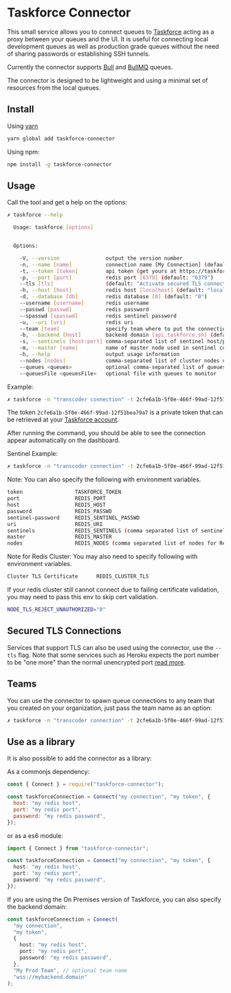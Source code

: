 # Taskforce Connector

This small service allows you to connect queues to [Taskforce](https://taskforce.sh) acting as a proxy between your queues and the UI. It is useful for connecting local development queues as well as production grade queues without the need of sharing passwords or establishing SSH tunnels.

Currently the connector supports [Bull](https://github.com/optimalbits/bull) and [BullMQ](https://github.com/taskforcesh/bullmq) queues.

The connector is designed to be lightweight and using a minimal set of resources from the local queues.

## Install

Using [yarn](https://yarnpkg.com)

```bash
yarn global add taskforce-connector

```

Using npm:

```bash
npm install -g taskforce-connector
```

## Usage

Call the tool and get a help on the options:

```bash
✗ taskforce --help

  Usage: taskforce [options]


  Options:

    -V, --version               output the version number
    -n, --name [name]           connection name [My Connection] (default: "My Connection")
    -t, --token [token]         api token (get yours at https://taskforce.sh)
    -p, --port [port]           redis port [6379] (default: "6379")
    --tls [tls]                 (default: "Activate secured TLS connection to Redis")
    -h, --host [host]           redis host [localhost] (default: "localhost")
    -d, --database [db]         redis database [0] (default: "0")
    --username [username]       redis username
    --passwd [passwd]           redis password
    --spasswd [spasswd]         redis sentinel password
    -u, --uri [uri]             redis uri
    --team [team]               specify team where to put the connection
    -b, --backend [host]        backend domain [api.taskforce.sh] (default: "wss://api.taskforce.sh")
    -s, --sentinels [host:port] comma-separated list of sentinel host/port pairs
    -m, --master [name]         name of master node used in sentinel configuration
    -h, --help                  output usage information
    --nodes [nodes]             comma-separated list of cluster nodes uris to connect to (Redis Cluster)
    --queues <queues>           optional comma-separated list of queues to monitor
    --queuesFile <queuesFile>   optional file with queues to monitor
```

Example:

```bash
✗ taskforce -n "transcoder connection" -t 2cfe6a1b-5f0e-466f-99ad-12f51bea79a7
```

The token `2cfe6a1b-5f0e-466f-99ad-12f51bea79a7` is a private token that can be retrieved at your [Taskforce account](https://taskforce.sh/account).

After running the command, you should be able to see the connection appear automatically on the dashboard.

Sentinel Example:

```bash
✗ taskforce -n "transcoder connection" -t 2cfe6a1b-5f0e-466f-99ad-12f51bea79a7 -s sentinel1.mydomain:6379,sentinel2.mydomain:6379 -m mymaster
```

Note: You can also specify the following with environment variables.

```bash
token                 TASKFORCE_TOKEN
port                  REDIS_PORT
host                  REDIS_HOST
password              REDIS_PASSWD
sentinel-password     REDIS_SENTINEL_PASSWD
uri                   REDIS_URI
sentinels             REDIS_SENTINELS (comma separated list of sentinels)
master                REDIS_MASTER
nodes                 REDIS_NODES (comma separated list of nodes for Redis Cluster)
```


Note for Redis Cluster: You may also need to specify following with environment variables.
```bash
Cluster TLS Certificate      REDIS_CLUSTER_TLS
```

If your redis cluster still cannot connect due to failing certificate validation, you may need to pass this env to skip cert validation.
```bash
NODE_TLS_REJECT_UNAUTHORIZED="0"
```

## Secured TLS Connections

Services that support TLS can also be used using the connector, use the `--tls` flag. Note that some services such as Heroku expects the port number to be "one more" than the normal unencrypted port [read more](https://devcenter.heroku.com/articles/securing-heroku-redis).

## Teams

You can use the connector to spawn queue connections to any team that you created on your organization, just pass the team name
as an option:

```bash
✗ taskforce -n "transcoder connection" -t 2cfe6a1b-5f0e-466f-99ad-12f51bea79a7 --team "my awesome team"

```

## Use as a library

It is also possible to add the connector as a library:

As a commonjs dependency:

```js
const { Connect } = require("taskforce-connector");

const taskforceConnection = Connect("my connection", "my token", {
  host: "my redis host",
  port: "my redis port",
  password: "my redis password",
});
```

or as a es6 module:

```ts
import { Connect } from "taskforce-connector";

const taskforceConnection = Connect("my connection", "my token", {
  host: "my redis host",
  port: "my redis port",
  password: "my redis password",
});
```

If you are using the On Premises version of Taskforce, you can also specify the backend domain:

```ts
const taskforceConnection = Connect(
  "my connection",
  "my token",
  {
    host: "my redis host",
    port: "my redis port",
    password: "my redis password",
  },
  "My Prod Team", // optional team name
  "wss://mybackend.domain"
);
```

